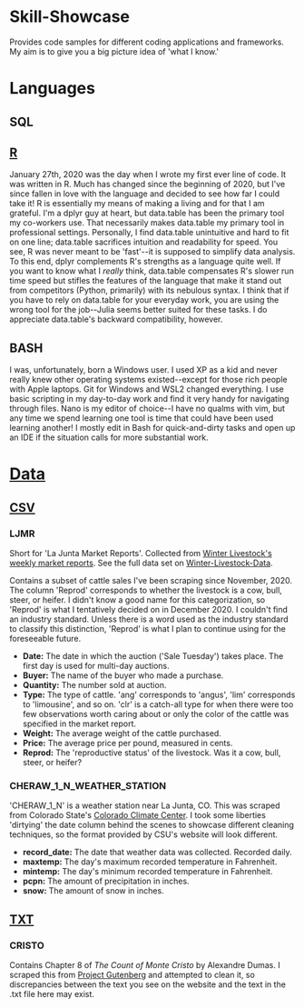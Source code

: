 # Skill-Showcase
Provides code samples for different coding applications and frameworks. My aim is to give you a big picture idea of 'what I know.'



# Languages

## SQL


## [R](https://github.com/Ckrenzer/Skill-Showcase/tree/main/R)
January 27th, 2020 was the day when I wrote my first ever line of code. It was written in R. Much has changed since the beginning of 2020, but I've since fallen in love with the language and decided to see how far I could take it! R is essentially my means of making a living and for that I am grateful. I'm a dplyr guy at heart, but data.table has been the primary tool my co-workers use. That necessarily makes data.table my primary tool in professional settings. Personally, I find data.table unintuitive and hard to fit on one line; data.table sacrifices intuition and readability for speed. You see, R was never meant to be 'fast'--it is supposed to simplify data analysis. To this end, dplyr complements R's strengths as a language quite well. If you want to know what I *really* think, data.table compensates R's slower run time speed but stifles the features of the language that make it stand out from competitors (Python, primarily) with its nebulous syntax. I think that if you have to rely on data.table for your everyday work, you are using the wrong tool for the job--Julia seems better suited for these tasks. I do appreciate data.table's backward compatibility, however.



## BASH
I was, unfortunately, born a Windows user. I used XP as a kid and never really knew other operating systems existed--except for those rich people with Apple laptops. Git for Windows and WSL2 changed everything. I use basic scripting in my day-to-day work and find it very handy for navigating through files. Nano is my editor of choice--I have no qualms with vim, but any time we spend learning one tool is time that could have been used learning another! I mostly edit in Bash for quick-and-dirty tasks and open up an IDE if the situation calls for more substantial work.






# [Data](https://github.com/Ckrenzer/Skill-Showcase/tree/main/data)

## [CSV](https://github.com/Ckrenzer/Skill-Showcase/tree/main/data/csv)

### LJMR
Short for 'La Junta Market Reports'. Collected from [Winter Livestock's weekly market reports](http://www.winterlivestock.com/lajunta.php#marketreport). See the full data set on [Winter-Livestock-Data](https://github.com/Ckrenzer/Winter-Livestock-Data).

Contains a subset of cattle sales I've been scraping since November, 2020. The column 'Reprod' corresponds to whether the livestock is a cow, bull, steer, or heifer. I didn't know a good name for this categorization, so 'Reprod' is what I tentatively decided on in December 2020. I couldn't find an industry standard. Unless there is a word used as the industry standard to classify this distinction, 'Reprod' is what I plan to continue using for the foreseeable future.

- **Date:** The date in which the auction ('Sale Tuesday') takes place. The first day is used for multi-day auctions.
- **Buyer:** The name of the buyer who made a purchase.
- **Quantity:** The number sold at auction.
- **Type:** The type of cattle. 'ang' corresponds to 'angus', 'lim' corresponds to 'limousine', and so on. 'clr' is a catch-all type for when there were too few observations worth caring about or only the color of the cattle was specified in the market report.
- **Weight:** The average weight of the cattle purchased.
- **Price:** The average price per pound, measured in cents.
- **Reprod:** The 'reproductive status' of the livestock. Was it a cow, bull, steer, or heifer?

### CHERAW_1_N_WEATHER_STATION
'CHERAW_1_N' is a weather station near La Junta, CO. This was scraped from Colorado State's [Colorado Climate Center](http://climate.colostate.edu/data_access.html). I took some liberties 'dirtying' the date column behind the scenes to showcase different cleaning techniques, so the format provided by CSU's website will look different.

- **record_date:** The date that weather data was collected. Recorded daily.
- **maxtemp:** The day's maximum recorded temperature in Fahrenheit.
- **mintemp:** The day's minimum recorded temperature in Fahrenheit.
- **pcpn:** The amount of precipitation in inches.
- **snow:** The amount of snow in inches.



## [TXT](https://github.com/Ckrenzer/Skill-Showcase/tree/main/data/txt)

### CRISTO

Contains Chapter 8 of *The Count of Monte Cristo* by Alexandre Dumas. I scraped this from [Project Gutenberg](https://www.gutenberg.org/cache/epub/1184/pg1184.txt) and attempted to clean it, so discrepancies between the text you see on the website and the text in the .txt file here may exist.
